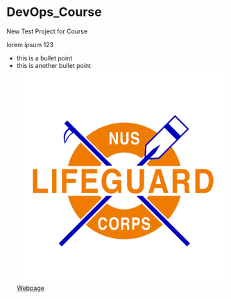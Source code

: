 # DevOps_Course
New Test Project for Course

lorem ipsum 123

* this is a bullet point
* this is another bullet point
![](IMG_0549.png)
[Webpage](https://www.nussportsclub.org/clubs/ulc)
